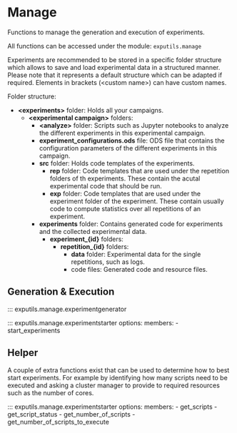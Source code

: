 # Manage

Functions to manage the generation and execution of experiments.

All functions can be accessed under the module: ``exputils.manage``




Experiments are recommended to be stored in a specific folder structure which allows to save and load experimental data in a structured manner.
Please note that it represents a default structure which can be adapted if required.
Elements in brackets (<custom name\>) can have custom names. 

Folder structure:

* **<experiments\>** folder: Holds all your campaigns.
    * **<experimental campaign\>** folders:
        * **<analyze\>** folder: Scripts such as Jupyter notebooks to analyze the different experiments in this experimental campaign. 
        * **experiment_configurations.ods** file: ODS file that contains the configuration parameters of the different experiments in this campaign.
        * **src** folder: Holds code templates of the experiments.
            * **rep** folder: Code templates that are used under the repetition folders of th experiments. These contain the acutal experimental code that should be run.
            * **exp** folder: Code templates that are used under the experiment folder of the experiment. These contain usually code to compute statistics over all repetitions of an experiment.
        * **experiments** folder: Contains generated code for experiments and the collected experimental data.
            * **experiment_{id}** folders:
                * **repetition_{id}** folders:
                    * **data** folder: Experimental data for the single repetitions, such as logs.
                    * code files: Generated code and resource files.





## Generation & Execution 

::: exputils.manage.experimentgenerator

::: exputils.manage.experimentstarter
    options:
        members:
            - start_experiments

## Helper

A couple of extra functions exist that can be used to determine how to best start experiments.
For example by identifying how many scripts need to be executed and asking a cluster manager to 
provide to required resources such as the number of cores.

::: exputils.manage.experimentstarter
    options:
        members:
            - get_scripts
            - get_script_status
            - get_number_of_scripts
            - get_number_of_scripts_to_execute
